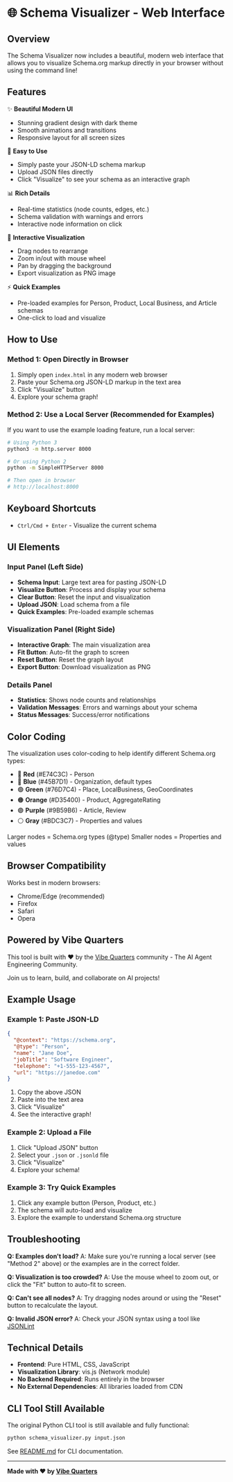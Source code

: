 # 🌐 Schema Visualizer - Web Interface

## Overview

The Schema Visualizer now includes a beautiful, modern web interface that allows you to visualize Schema.org markup directly in your browser without using the command line!

## Features

✨ **Beautiful Modern UI**
- Stunning gradient design with dark theme
- Smooth animations and transitions
- Responsive layout for all screen sizes

🎯 **Easy to Use**
- Simply paste your JSON-LD schema markup
- Upload JSON files directly
- Click "Visualize" to see your schema as an interactive graph

📊 **Rich Details**
- Real-time statistics (node counts, edges, etc.)
- Schema validation with warnings and errors
- Interactive node information on click

🎨 **Interactive Visualization**
- Drag nodes to rearrange
- Zoom in/out with mouse wheel
- Pan by dragging the background
- Export visualization as PNG image

⚡ **Quick Examples**
- Pre-loaded examples for Person, Product, Local Business, and Article schemas
- One-click to load and visualize

## How to Use

### Method 1: Open Directly in Browser

1. Simply open `index.html` in any modern web browser
2. Paste your Schema.org JSON-LD markup in the text area
3. Click "Visualize" button
4. Explore your schema graph!

### Method 2: Use a Local Server (Recommended for Examples)

If you want to use the example loading feature, run a local server:

```bash
# Using Python 3
python3 -m http.server 8000

# Or using Python 2
python -m SimpleHTTPServer 8000

# Then open in browser
# http://localhost:8000
```

## Keyboard Shortcuts

- `Ctrl/Cmd + Enter` - Visualize the current schema

## UI Elements

### Input Panel (Left Side)
- **Schema Input**: Large text area for pasting JSON-LD
- **Visualize Button**: Process and display your schema
- **Clear Button**: Reset the input and visualization
- **Upload JSON**: Load schema from a file
- **Quick Examples**: Pre-loaded example schemas

### Visualization Panel (Right Side)
- **Interactive Graph**: The main visualization area
- **Fit Button**: Auto-fit the graph to screen
- **Reset Button**: Reset the graph layout
- **Export Button**: Download visualization as PNG

### Details Panel
- **Statistics**: Shows node counts and relationships
- **Validation Messages**: Errors and warnings about your schema
- **Status Messages**: Success/error notifications

## Color Coding

The visualization uses color-coding to help identify different Schema.org types:

- 🔴 **Red** (#E74C3C) - Person
- 🔵 **Blue** (#45B7D1) - Organization, default types
- 🟢 **Green** (#76D7C4) - Place, LocalBusiness, GeoCoordinates
- 🟠 **Orange** (#D35400) - Product, AggregateRating
- 🟣 **Purple** (#9B59B6) - Article, Review
- ⚪ **Gray** (#BDC3C7) - Properties and values

Larger nodes = Schema.org types (@type)
Smaller nodes = Properties and values

## Browser Compatibility

Works best in modern browsers:
- Chrome/Edge (recommended)
- Firefox
- Safari
- Opera

## Powered by Vibe Quarters

This tool is built with ❤️ by the [Vibe Quarters](https://www.skool.com/ai-agent-vibe-engineers) community - The AI Agent Engineering Community.

Join us to learn, build, and collaborate on AI projects!

## Example Usage

### Example 1: Paste JSON-LD

```json
{
  "@context": "https://schema.org",
  "@type": "Person",
  "name": "Jane Doe",
  "jobTitle": "Software Engineer",
  "telephone": "+1-555-123-4567",
  "url": "https://janedoe.com"
}
```

1. Copy the above JSON
2. Paste into the text area
3. Click "Visualize"
4. See the interactive graph!

### Example 2: Upload a File

1. Click "Upload JSON" button
2. Select your `.json` or `.jsonld` file
3. Click "Visualize"
4. Explore your schema!

### Example 3: Try Quick Examples

1. Click any example button (Person, Product, etc.)
2. The schema will auto-load and visualize
3. Explore the example to understand Schema.org structure

## Troubleshooting

**Q: Examples don't load?**
A: Make sure you're running a local server (see "Method 2" above) or the examples are in the correct folder.

**Q: Visualization is too crowded?**
A: Use the mouse wheel to zoom out, or click the "Fit" button to auto-fit to screen.

**Q: Can't see all nodes?**
A: Try dragging nodes around or using the "Reset" button to recalculate the layout.

**Q: Invalid JSON error?**
A: Check your JSON syntax using a tool like [JSONLint](https://jsonlint.com/)

## Technical Details

- **Frontend**: Pure HTML, CSS, JavaScript
- **Visualization Library**: vis.js (Network module)
- **No Backend Required**: Runs entirely in the browser
- **No External Dependencies**: All libraries loaded from CDN

## CLI Tool Still Available

The original Python CLI tool is still available and fully functional:

```bash
python schema_visualizer.py input.json
```

See [README.md](README.md) for CLI documentation.

---

**Made with ❤️ by [Vibe Quarters](https://www.skool.com/ai-agent-vibe-engineers)**
